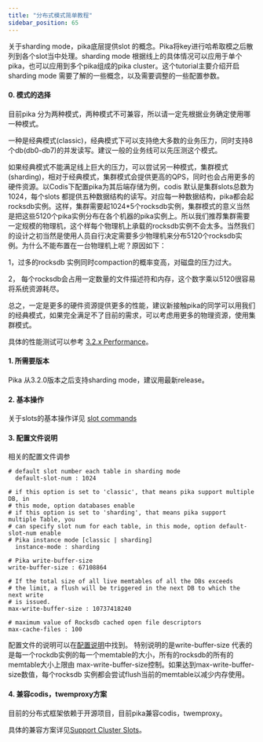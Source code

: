 ```yaml
---
title: "分布式模式简单教程"
sidebar_position: 65
---
```


关于sharding mode，pika底层提供slot 的概念。Pika将key进行哈希取模之后散列到各个slot当中处理。sharding mode 根据线上的具体情况可以应用于单个pika，也可以应用到多个pika组成的pika cluster。这个tutorial主要介绍开启sharding mode 需要了解的一些概念，以及需要调整的一些配置参数。

#### 0. 模式的选择
  目前pika 分为两种模式，两种模式不可兼容，所以请一定先根据业务确定使用哪一种模式。

  一种是经典模式(classic)，经典模式下可以支持绝大多数的业务压力，同时支持8个db(db0-db7)的并发读写。建议一般的业务线可以先压测这个模式。

如果经典模式不能满足线上巨大的压力，可以尝试另一种模式，集群模式(sharding)，相对于经典模式，集群模式会提供更高的QPS，同时也会占用更多的硬件资源。以Codis下配置pika为其后端存储为例，codis 默认是集群slots总数为1024，每个slots 都提供五种数据结构的读写。对应每一种数据结构，pika都会起rocksdb实例。这样，集群需要起1024*5个rocksdb实例，集群模式的意义当然是把这些5120个pika实例分布在各个机器的pika实例上。所以我们推荐集群需要一定规模的物理机，这个样每个物理机上承载的rocksdb实例不会太多。当然我们的设计之初当然是使用人员自行决定需要多少物理机来分布5120个rocksdb实例。为什么不能布置在一台物理机上呢？原因如下：

1，过多的rocksdb 实例同时compaction的概率变高，对磁盘的压力过大。

2， 每个rocksdb会占用一定数量的文件描述符和内存，这个数字乘以5120很容易将系统资源耗尽。

总之，一定是更多的硬件资源提供更多的性能，建议新接触pika的同学可以用我们的经典模式，如果完全满足不了目前的需求，可以考虑用更多的物理资源，使用集群模式。

具体的性能测试可以参考  [3.2.x Performance](https://github.com/Qihoo360/pika/wiki/3.2.x-Performance)。


#### 1. 所需要版本

  Pika 从3.2.0版本之后支持sharding mode，建议用最新release。

#### 2. 基本操作

  关于slots的基本操作详见 [slot commands](https://github.com/Qihoo360/pika/wiki/Pika分片命令)

#### 3. 配置文件说明

相关的配置文件调参

```
# default slot number each table in sharding mode
  default-slot-num : 1024

# if this option is set to 'classic', that means pika support multiple DB, in
# this mode, option databases enable
# if this option is set to 'sharding', that means pika support multiple Table, you
# can specify slot num for each table, in this mode, option default-slot-num enable
# Pika instance mode [classic | sharding]
  instance-mode : sharding

# Pika write-buffer-size
write-buffer-size : 67108864

# If the total size of all live memtables of all the DBs exceeds
# the limit, a flush will be triggered in the next DB to which the next write
# is issued.
max-write-buffer-size : 10737418240

# maximum value of Rocksdb cached open file descriptors
max-cache-files : 100
```
配置文件的说明可以在[配置说明](https://github.com/Qihoo360/pika/wiki/pika-配置文件说明)中找到。
特别说明的是write-buffer-size 代表的是每一个rockdb实例的每一个memtable的大小，所有的rocksdb的所有的memtable大小上限由
max-write-buffer-size控制。如果达到max-write-buffer-size数值，每个rocksdb 实例都会尝试flush当前的memtable以减少内存使用。
#### 4. 兼容codis，twemproxy方案

  目前的分布式框架依赖于开源项目，目前pika兼容codis，twemproxy。

  具体的兼容方案详见[Support Cluster Slots](https://github.com/Qihoo360/pika/wiki/Support-Cluster-Slots)。